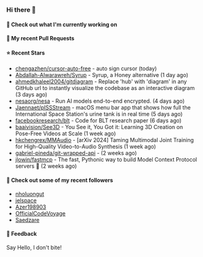 ### Hi there 👋

#### 👷 Check out what I'm currently working on

#### 🔨 My recent Pull Requests


#### ⭐ Recent Stars

- [chengazhen/cursor-auto-free](https://github.com/chengazhen/cursor-auto-free) - auto sign cursor (today)
- [Abdallah-Alwarawreh/Syrup](https://github.com/Abdallah-Alwarawreh/Syrup) - Syrup, a Honey alternative (1 day ago)
- [ahmedkhaleel2004/gitdiagram](https://github.com/ahmedkhaleel2004/gitdiagram) - Replace &#39;hub&#39; with &#39;diagram&#39; in any GitHub url to instantly visualize the codebase as an interactive diagram (3 days ago)
- [nesaorg/nesa](https://github.com/nesaorg/nesa) - Run AI models end-to-end encrypted. (4 days ago)
- [Jaennaet/pISSStream](https://github.com/Jaennaet/pISSStream) - macOS menu bar app that shows how full the International Space Station&#39;s urine tank is in real time (5 days ago)
- [facebookresearch/blt](https://github.com/facebookresearch/blt) - Code for BLT research paper (6 days ago)
- [baaivision/See3D](https://github.com/baaivision/See3D) - You See it, You Got it: Learning 3D Creation on Pose-Free Videos at Scale (1 week ago)
- [hkchengrex/MMAudio](https://github.com/hkchengrex/MMAudio) - [arXiv 2024] Taming Multimodal Joint Training for High-Quality Video-to-Audio Synthesis (1 week ago)
- [gabriel-pineda/git-wrapped-api](https://github.com/gabriel-pineda/git-wrapped-api) -  (2 weeks ago)
- [jlowin/fastmcp](https://github.com/jlowin/fastmcp) - The fast, Pythonic way to build Model Context Protocol servers 🚀  (2 weeks ago)

#### 👯 Check out some of my recent followers

- [nholuongut](https://github.com/nholuongut)
- [jelspace](https://github.com/jelspace)
- [Azer198903](https://github.com/Azer198903)
- [OfficialCodeVoyage](https://github.com/OfficialCodeVoyage)
- [Saedzare](https://github.com/Saedzare)

#### 💬 Feedback

Say Hello, I don't bite!